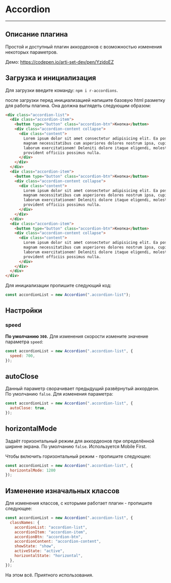 # Accordion

---

## Описание плагина

Простой и доступный плагин аккордеонов с возможностью изменения некоторых параметров.

Демо: https://codepen.io/arti-set-dev/pen/YzjdoEZ

## Загрузка и инициализация

Для загрузки введите команду: `npm i r-accordions`.

после загрузки перед инициализацией напишите базовую html разметку для работы плагина. Она должна выглядеть следующим образом:

```html
<div class="accordion-list">
  <div class="accordion-item">
    <button type="button" class="accordion-btn">Кнопка</button>
    <div class="accordion-content collapse">
      <div class="content">
        Lorem ipsum dolor sit amet consectetur adipisicing elit. Ea possimus
        magnam necessitatibus cum asperiores dolores nostrum ipsa, cupiditate
        laborum exercitationem! Deleniti dolore itaque eligendi, molestiae iste
        provident officiis possimus nulla.
      </div>
    </div>
  </div>
  <div class="accordion-item">
    <button type="button" class="accordion-btn">Кнопка</button>
    <div class="accordion-content collapse">
      <div class="content">
        Lorem ipsum dolor sit amet consectetur adipisicing elit. Ea possimus
        magnam necessitatibus cum asperiores dolores nostrum ipsa, cupiditate
        laborum exercitationem! Deleniti dolore itaque eligendi, molestiae iste
        provident officiis possimus nulla.
      </div>
    </div>
  </div>
  <div class="accordion-item">
    <button type="button" class="accordion-btn">Кнопка</button>
    <div class="accordion-content collapse">
      <div class="content">
        Lorem ipsum dolor sit amet consectetur adipisicing elit. Ea possimus
        magnam necessitatibus cum asperiores dolores nostrum ipsa, cupiditate
        laborum exercitationem! Deleniti dolore itaque eligendi, molestiae iste
        provident officiis possimus nulla.
      </div>
    </div>
  </div>
</div>
```

Для инициализации пропишите следующий код:

```js
const accordionList = new Accordion(".accordion-list");
```

## Настройки

### speed

**По умолчанию `300`.**
Для изменения скорости измените значение параметра `speed`:

```js
const accordionList = new Accordion(".accordion-list", {
  speed: 700,
});
```

## autoClose

Данный параметр сворачивает предыдущий развёрнутый аккордеон. По умолчанию `false`. Для изменения параметра:

```js
const accordionList = new Accordion(".accordion-list", {
  autoClose: true,
});
```

## horizontalMode

Задаёт горизонтальный режим для аккордеонов при определённой ширине экрана. По умолчанию `false`. Используется Mobile First.

Чтобы включить горизонтальный режим - пропишите следующее:

```js
const accordionList = new Accordion(".accordion-list", {
  horizontalMode: 1200
});
```

## Изменение изначальных классов

Для изменения классов, с которыми работает плагин - пропишите следующее:

```js
const accordionList = new Accordion(".accordion-list", {
  classNames: {
    accordionList: "accordion-list",
    accordionItem: "accordion-item",
    accordionBtn: "accordion-btn",
    accordionContent: "accordion-content",
    showState: "show",
    activeState: "active",
    horizontalState: "horizontal",
  },
});
```

На этом всё. Приятного использования.
